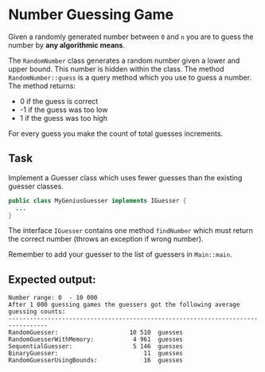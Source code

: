 # Number Guessing Game
Given a randomly generated number between ``0`` and ``n`` you are to guess the number by **any algorithmic means**.

The ``RandomNumber`` class generates a random number given a lower and upper bound. This number is hidden within the class.
The method ``RandomNumber::guess`` is a query method which you use to guess a number. The method returns:
 * 0 if the guess is correct
 * -1 if the guess was too low
 * 1 if the guess was too high

For every guess you make the count of total guesses increments. 

## Task
Implement a Guesser class which uses fewer guesses than the existing guesser classes. 
```java
public class MyGeniusGuesser implements IGuesser {
  ...
}
```
 The interface ``IGuesser`` contains one method ``findNumber`` which must return the correct number (throws an exception if wrong number).
 
 Remember to add your guesser to the list of guessers in ``Main::main``.
 
 ## Expected output:
 ```
Number range: 0  - 10 000 
After 1 000 guessing games the guessers got the following average guessing counts:
---------------------------------------------------------------------------------
RandomGuesser:                    10 510  guesses
RandomGuesserWithMemory:           4 961  guesses
SequentialGuesser:                 5 146  guesses
BinaryGuesser:                        11  guesses
RandomGuesserUsingBounds:             16  guesses
```

